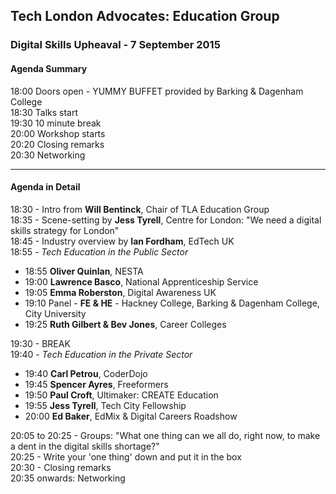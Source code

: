 ## Tech London Advocates: Education Group
### Digital Skills Upheaval - 7 September 2015

#### Agenda Summary
18:00 Doors open - YUMMY BUFFET provided by Barking & Dagenham College  
18:30 Talks start  
19:30 10 minute break  
20:00 Workshop starts  
20:20 Closing remarks  
20:30 Networking  

-----

#### Agenda in Detail
18:30 - Intro from **Will Bentinck**, Chair of TLA Education Group  
18:35 - Scene-setting by **Jess Tyrell**, Centre for London: "We need a digital skills strategy for London"  
18:45 - Industry overview by **Ian Fordham**, EdTech UK  
18:55 - _Tech Education in the Public Sector_  
- 18:55 **Oliver Quinlan**, NESTA  
- 19:00 **Lawrence Basco**, National Apprenticeship Service  
- 19:05 **Emma Roberston**, Digital Awareness UK  
- 19:10 Panel - **FE & HE** - Hackney College, Barking & Dagenham College, City University  
- 19:25 **Ruth Gilbert & Bev Jones**, Career Colleges  

19:30 - BREAK  
19:40 - _Tech Education in the Private Sector_  
- 19:40 **Carl Petrou**, CoderDojo  
- 19:45 **Spencer Ayres**, Freeformers  
- 19:50 **Paul Croft**, Ultimaker: CREATE Education  
- 19:55 **Jess Tyrell**, Tech City Fellowship  
- 20:00 **Ed Baker**, EdMix & Digital Careers Roadshow  

20:05 to 20:25 - Groups: "What one thing can we all do, right now, to make a dent in the digital skills shortage?"  
20:25 - Write your 'one thing' down and put it in the box  
20:30 - Closing remarks  
20:35 onwards: Networking  
